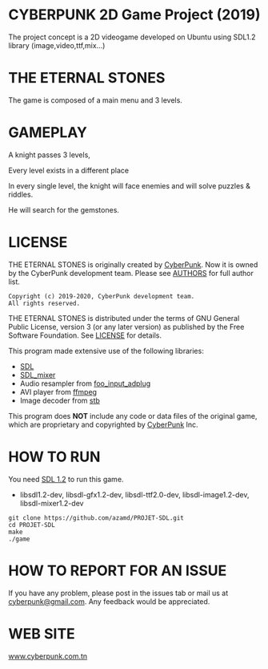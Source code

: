 # CYBERPUNK 2D Game Project (2019)

The project concept is a 2D videogame developed on Ubuntu using SDL1.2 library (image,video,ttf,mix...)

# THE ETERNAL STONES

The game is composed of a main menu and 3 levels.

# GAMEPLAY

A knight passes 3 levels, 

Every level exists in a different place

In every single level, the knight will face enemies and will solve puzzles & riddles.

He will search for the gemstones.

LICENSE
=======

THE ETERNAL STONES is originally created by [CyberPunk](https://github.com/azamd). Now it is owned by the CyberPunk development team. Please see [AUTHORS](AUTHORS) for full author list.
```
Copyright (c) 2019-2020, CyberPunk development team.
All rights reserved.
```
THE ETERNAL STONES is distributed under the terms of GNU General Public License, version 3 (or any later version) as published by the Free Software Foundation. See [LICENSE](LICENSE) for details.

This program made extensive use of the following libraries:
* [SDL](http://www.libsdl.org/)
* [SDL_mixer](http://www.libsdl.org/projects/SDL_mixer/)
* Audio resampler from [foo_input_adplug](https://www.foobar2000.org/components/view/foo_input_adplug)
* AVI player from [ffmpeg](https://ffmpeg.org/)
* Image decoder from [stb](https://github.com/nothings/stb)

This program does **NOT** include any code or data files of the original game, which are proprietary and copyrighted by [CyberPunk](https://www.cyberpunk.com.tn) Inc.


# HOW TO RUN

You need [SDL 1.2](http://www.libsdl.org/download-1.2.php) to run this game.
- libsdl1.2-dev, libsdl-gfx1.2-dev, libsdl-ttf2.0-dev, libsdl-image1.2-dev, libsdl-mixer1.2-dev

```
git clone https://github.com/azamd/PROJET-SDL.git
cd PROJET-SDL
make
./game
```

# HOW TO REPORT FOR AN ISSUE

If you have any problem, please post in the issues tab or mail us at cyberpunk@gmail.com. Any feedback would be appreciated.

# WEB SITE

www.cyberpunk.com.tn
